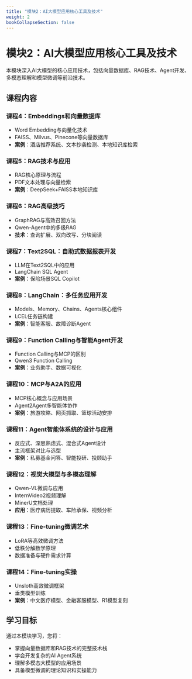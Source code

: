 ```yaml
---
title: "模块2：AI大模型应用核心工具及技术"
weight: 2
bookCollapseSection: false
---
```


# 模块2：AI大模型应用核心工具及技术

本模块深入AI大模型的核心应用技术，包括向量数据库、RAG技术、Agent开发、多模态理解和模型微调等前沿技术。

## 课程内容

### 课程4：Embeddings和向量数据库
- Word Embedding与向量化技术
- FAISS、Milvus、Pinecone等向量数据库
- **案例**：酒店推荐系统、文本抄袭检测、本地知识库检索

### 课程5：RAG技术与应用
- RAG核心原理与流程
- PDF文本处理与向量检索
- **案例**：DeepSeek+FAISS本地知识库

### 课程6：RAG高级技巧
- GraphRAG与高效召回方法
- Qwen-Agent中的多级RAG
- **技术**：查询扩展、双向改写、分块阅读

### 课程7：Text2SQL：自助式数据报表开发
- LLM在Text2SQL中的应用
- LangChain SQL Agent
- **案例**：保险场景SQL Copilot

### 课程8：LangChain：多任务应用开发
- Models、Memory、Chains、Agents核心组件
- LCEL任务链构建
- **案例**：智能客服、故障诊断Agent

### 课程9：Function Calling与智能Agent开发
- Function Calling与MCP的区别
- Qwen3 Function Calling
- **案例**：业务助手、数据可视化

### 课程10：MCP与A2A的应用
- MCP核心概念与应用场景
- Agent2Agent多智能体协作
- **案例**：旅游攻略、网页抓取、篮球活动安排

### 课程11：Agent智能体系统的设计与应用
- 反应式、深思熟虑式、混合式Agent设计
- 主流框架对比与选型
- **案例**：私募基金问答、智能投研、投顾助手

### 课程12：视觉大模型与多模态理解
- Qwen-VL微调与应用
- InternVideo2视频理解
- MinerU文档处理
- **应用**：医疗病历提取、车险承保、视频分析

### 课程13：Fine-tuning微调艺术
- LoRA等高效微调方法
- 低秩分解数学原理
- 数据准备与硬件需求计算

### 课程14：Fine-tuning实操
- Unsloth高效微调框架
- 垂类模型训练
- **案例**：中文医疗模型、金融客服模型、R1模型复刻

## 学习目标

通过本模块学习，您将：
- 掌握向量数据库和RAG技术的完整技术栈
- 学会开发复杂的AI Agent系统
- 理解多模态大模型的应用场景
- 具备模型微调的理论知识和实操能力